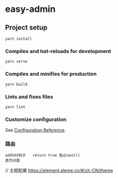 # easy-admin

## Project setup

```
yarn install
```

### Compiles and hot-reloads for development

```
yarn serve
```

### Compiles and minifies for production

```
yarn build
```

### Lints and fixes files

```
yarn lint
```

### Customize configuration

See [Configuration Reference](https://cli.vuejs.org/config/).

### 路由

```
addXXX钩子   return true 阻止next()
首页问题
```

// 主题配置
https://element.eleme.cn/#/zh-CN/theme